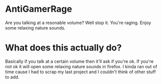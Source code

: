 # AntiGamerRage
Are you talking at a resonable volume? Well stop it. You're raging. Enjoy some relaxing nature sounds.


# What does this actually do?
Basically if you talk at a certain volume then it'll ask if you're ok. If you're not ok it will open some relaxing nature sounds in firefox. I kinda ran out of time cause I had to scrap my last project and I couldn't think of other stuff to add.
